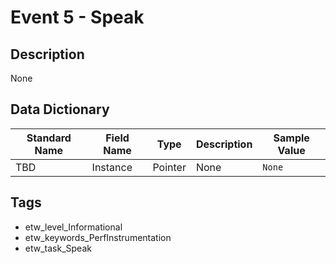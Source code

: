 # Event 5 - Speak

## Description
None

## Data Dictionary
|Standard Name|Field Name|Type|Description|Sample Value|
|---|---|---|---|---|
|TBD|Instance|Pointer|None|`None`|

## Tags
* etw_level_Informational
* etw_keywords_PerfInstrumentation
* etw_task_Speak